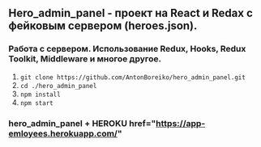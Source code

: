 
## Hero_admin_panel - проект на  React и Redax с фейковым сервером (heroes.json).
### Работа с сервером. Использование Redux, Hooks, Redux Toolkit, Middleware  и многое другое.

1. `git clone https://github.com/AntonBoreiko/hero_admin_panel.git`
2. `cd ./hero_admin_panel`
3. `npm install`
4. `npm start`

 ### hero_admin_panel + HEROKU href="https://app-emloyees.herokuapp.com/"

<!-- <img src="./src/img/calc.gif"> -->
